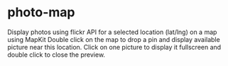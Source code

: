 # photo-map
Display photos using flickr API for a selected location (lat/lng) on a map using MapKit
Double click on the map to drop a pin and display available picture near this location. Click on one picture to display it fullscreen and double click to close the preview.
